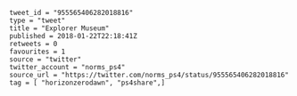 ```
tweet_id = "955565406282018816"
type = "tweet"
title = "Explorer Museum"
published = 2018-01-22T22:18:41Z
retweets = 0
favourites = 1
source = "twitter"
twitter_account = "norms_ps4"
source_url = "https://twitter.com/norms_ps4/status/955565406282018816"
tag = [ "horizonzerodawn", "ps4share",]
```

<p class='image'><img src='http://mnf.m17s.net/2018/01/22/DULZq2fW4AAiIph.jpg' alt=''></p>


